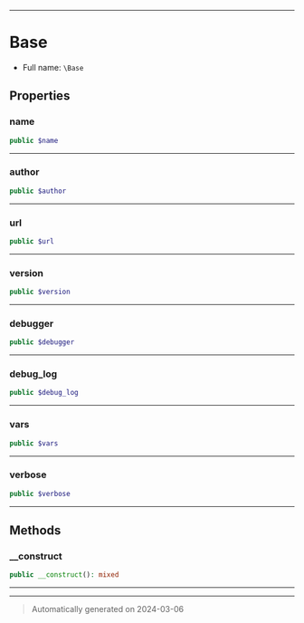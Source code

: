 ***

# Base





* Full name: `\Base`



## Properties


### name



```php
public $name
```






***

### author



```php
public $author
```






***

### url



```php
public $url
```






***

### version



```php
public $version
```






***

### debugger



```php
public $debugger
```






***

### debug_log



```php
public $debug_log
```






***

### vars



```php
public $vars
```






***

### verbose



```php
public $verbose
```






***

## Methods


### __construct



```php
public __construct(): mixed
```












***


***
> Automatically generated on 2024-03-06
